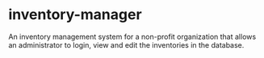 # inventory-manager
An inventory management system for a non-profit organization that allows an administrator to login, view and edit the inventories in the database.
